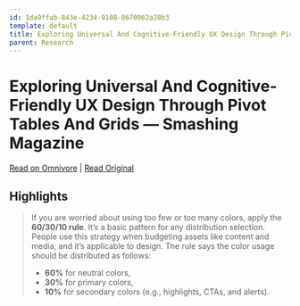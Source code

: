 ```yaml
---
id: 1da9ffab-843e-4234-9108-8670962a28b3
template: default
title: Exploring Universal And Cognitive-Friendly UX Design Through Pivot Tables And Grids — Smashing Magazine
parent: Research
---
```


# Exploring Universal And Cognitive-Friendly UX Design Through Pivot Tables And Grids — Smashing Magazine

[Read on Omnivore](https://omnivore.app/me/https-www-smashingmagazine-com-2023-06-universal-cognitive-frien-18bcce8a46d) | [Read Original](https://www.smashingmagazine.com/2023/06/universal-cognitive-friendly-ux-design-tables-grids/)

## Highlights

> If you are worried about using too few or too many colors, apply the **60/30/10 rule**. It’s a basic pattern for any distribution selection. People use this strategy when budgeting assets like content and media, and it’s applicable to design. The rule says the color usage should be distributed as follows:
> 
> * **60%** for neutral colors,
> * **30%** for primary colors,
> * **10%** for secondary colors (e.g., highlights, CTAs, and alerts).

